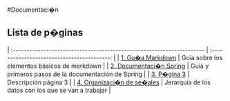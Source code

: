 #Documentaci�n
## Lista de p�ginas



| :--------------------------------------------------------------------- | :-----------------------------------------: |
| [1. Gu�a Markdown](./paginas/documentation/guiamd/guiamd.html)                    | Guía sobre los elementos básicos de markdown             |
| [2. Documentaci�n Spring](./paginas/documentation/springDoc/springDoc.html)       | Guía y primeros pasos de la documentación de Spring |
| [3. P�gina 3](./paginas/documentation/pagina3/pagina3.html)                       | Descripción página 3 |
| [4. Organizaci�n de se�ales](./paginas/documentation/organizacionDeSenales/oSenales.html)                       | Jerarquía de los datos con los que se van a trabajar |
    
   
    
